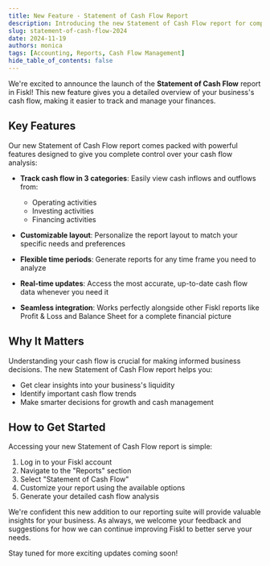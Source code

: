 ```yaml
---
title: New Feature - Statement of Cash Flow Report
description: Introducing the new Statement of Cash Flow report for comprehensive cash flow tracking and analysis
slug: statement-of-cash-flow-2024
date: 2024-11-19
authors: monica
tags: [Accounting, Reports, Cash Flow Management]
hide_table_of_contents: false
---
```


We're excited to announce the launch of the **Statement of Cash Flow** report in Fiskl! This new feature gives you a detailed overview of your business's cash flow, making it easier to track and manage your finances.

## Key Features

Our new Statement of Cash Flow report comes packed with powerful features designed to give you complete control over your cash flow analysis:

- **Track cash flow in 3 categories**: Easily view cash inflows and outflows from:
  - Operating activities
  - Investing activities
  - Financing activities

- **Customizable layout**: Personalize the report layout to match your specific needs and preferences

- **Flexible time periods**: Generate reports for any time frame you need to analyze

- **Real-time updates**: Access the most accurate, up-to-date cash flow data whenever you need it

- **Seamless integration**: Works perfectly alongside other Fiskl reports like Profit & Loss and Balance Sheet for a complete financial picture

## Why It Matters

Understanding your cash flow is crucial for making informed business decisions. The new Statement of Cash Flow report helps you:

- Get clear insights into your business's liquidity
- Identify important cash flow trends
- Make smarter decisions for growth and cash management

<!-- truncate -->

## How to Get Started

Accessing your new Statement of Cash Flow report is simple:

1. Log in to your Fiskl account
2. Navigate to the "Reports" section
3. Select "Statement of Cash Flow"
4. Customize your report using the available options
5. Generate your detailed cash flow analysis

We're confident this new addition to our reporting suite will provide valuable insights for your business. As always, we welcome your feedback and suggestions for how we can continue improving Fiskl to better serve your needs.

Stay tuned for more exciting updates coming soon!
